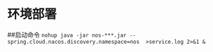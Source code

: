 # 环境部署
##启动命令
`nohup java -jar nos-***.jar --spring.cloud.nacos.discovery.namespace=nos  >service.log 2>&1 &`


